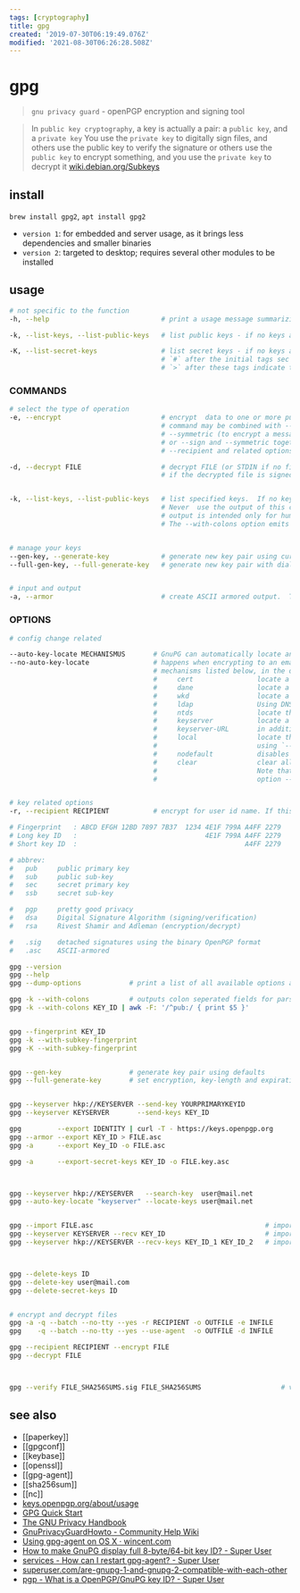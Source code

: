 ```yaml
---
tags: [cryptography]
title: gpg
created: '2019-07-30T06:19:49.076Z'
modified: '2021-08-30T06:26:28.508Z'
---
```


# gpg

> `gnu privacy guard` - openPGP encryption and signing tool

> In `public key cryptography`, a key is actually a pair: a `public key`, and a `private key`
> You use the `private key` to digitally sign files, and others use the public key to verify the signature
> or others use the `public key` to encrypt something, and you use the `private key` to decrypt it
[wiki.debian.org/Subkeys](https://wiki.debian.org/Subkeys)


## install

`brew install gpg2`, `apt install gpg2`

- `version 1`: for embedded and server usage, as it brings less dependencies and smaller binaries
- `version 2`: targeted to desktop; requires several other modules to be installed

## usage

```sh
# not specific to the function
-h, --help                            # print a usage message summarizing the most useful command-line options

-k, --list-keys, --list-public-keys   # list public keys - if no keys are specified, all keys from configured public keyrings are listed

-K, --list-secret-keys                # list secret keys - if no keys are specified, all known secret keys are listed
                                      # `#` after the initial tags sec or ssb means that the secret key or subkey is currently not usable
                                      # `>` after these tags indicate that the key is stored on a smartcard
```

### COMMANDS

```sh
# select the type of operation
-e, --encrypt                         # encrypt  data to one or more public keys
                                      # command may be combined with --sign (to sign and encrypt a message), 
                                      # --symmetric (to encrypt a message that can be decrypted using a secret key or a passphrase), 
                                      # or --sign and --symmetric together (for a signed message that can be decrypted using a secret key or a passphrase).  
                                      # --recipient and related options specify which public keys to use for encryption

-d, --decrypt FILE                    # decrypt FILE (or STDIN if no file is specified) and write to STDOUT (or --output FILE)
                                      # if the decrypted file is signed, the signature is also verified. This command differs from the default operation, as it never writes to the filename which is included in the file and it rejects files that don't begin with an encrypted message


-k, --list-keys, --list-public-keys   # list specified keys.  If no keys are specified, then all keys from the configured public keyrings are listed
                                      # Never  use the output of this command in scripts or other programs.  
                                      # output is intended only for humans and its format is likely to change.  
                                      # The --with-colons option emits the output in a stable, machine-parseable format, which is intended for use by scripts and other programs


# manage your keys
--gen-key, --generate-key             # generate new key pair using current default parameters and create a revocation-certificate in `~/.gnupg/openpgp-revocs.d`
--full-gen-key, --full-generate-key   # generate new key pair with dialogs for all options - extended version of --generate-key


# input and output
-a, --armor                           # create ASCII armored output.  The default is to create the binary OpenPGP format
````

### OPTIONS

```sh
# config change related

--auto-key-locate MECHANISMUS       # GnuPG can automatically locate and retrieve keys as needed using this option.  
--no-auto-key-locate                # happens when encrypting to an email address, and there is no matchin email-key on the local keyring
                                    # mechanisms listed below, in the order they are to be tried. defaults: "local,wkd"
                                    #     cert                locate a key using DNS CERT, as specified in RFC-4398
                                    #     dane                locate a key using DANE, as specified in draft-ietf-dane-openpgpkey-05.txt
                                    #     wkd                 locate a key using the Web Key Directory protocol
                                    #     ldap                Using DNS Service Discovery, check the domain in question for any LDAP keyservers to use
                                    #     ntds                locate the key using the Active Directory (Windows only)
                                    #     keyserver           locate a key using a keyserver.
                                    #     keyserver-URL       in addition, a keyserver URL as used in the dirmngr configuration may be used here to query that particular keyserver
                                    #     local               locate the key using the local keyrings: allows the user to select the order in which local key lookup is done
                                    #                         using `--auto-key-locate local' is identical to --no-auto-key-locate
                                    #     nodefault           disables the standard local key lookup, done before any of the mechanisms defined by the --auto-key-locate are tried
                                    #     clear               clear all defined mechanisms - useful to override mechanisms given in a config file.
                                    #                         Note that a nodefault in mechanisms will also be cleared unless it is given after the clear
                                    #                         option --no-auto-key-locate or the mechanism "clear" resets the list.


# key related options
-r, --recipient RECIPIENT           # encrypt for user id name. If this option or --hidden-recipient is not specified, GnuPG asks  for  the  user-id  unless  --default-recipient is given
```

```sh
# Fingerprint   : ABCD EFGH 12BD 7897 7B37  1234 4E1F 799A A4FF 2279
# Long key ID   :                                4E1F 799A A4FF 2279    # lowest 64 bits
# Short key ID  :                                          A4FF 2279    # lowest 32 bits

# abbrev:
#   pub     public primary key
#   sub     public sub-key
#   sec     secret primary key
#   ssb     secret sub-key

#   pgp     pretty good privacy
#   dsa     Digital Signature Algorithm (signing/verification)
#   rsa     Rivest Shamir and Adleman (encryption/decrypt)

#   .sig    detached signatures using the binary OpenPGP format
#   .asc    ASCII-armored
```

```sh
gpg --version
gpg --help
gpg --dump-options            # print a list of all available options and commands

gpg -k --with-colons          # outputs colon seperated fields for parsing with `awk`
gpg -k --with-colons KEY_ID | awk -F: '/^pub:/ { print $5 }'


gpg --fingerprint KEY_ID
gpg -k --with-subkey-fingerprint
gpg -K --with-subkey-fingerprint


gpg --gen-key                 # generate key pair using defaults
gpg --full-generate-key       # set encryption, key-length and expiration date !


gpg --keyserver hkp://KEYSERVER --send-key YOURPRIMARYKEYID               # upload pubkey
gpg --keyserver KEYSERVER       --send-keys KEY_ID                    

gpg         --export IDENTITY | curl -T - https://keys.openpgp.org        # export public key in binary-format to key-server
gpg --armor --export KEY_ID > FILE.asc                                    # export public key in ASCII-Format
gpg -a      --export Key_ID -o FILE.asc                                   # export public key in ASCII-Format using --output

gpg -a      --export-secret-keys KEY_ID -o FILE.key.asc                   # export private key in ASCII-FORMAT to FILE



gpg --keyserver hkp://KEYSERVER   --search-key  user@mail.net
gpg --auto-key-locate "keyserver" --locate-keys user@mail.net


gpg --import FILE.asc                                           # import from file
gpg --keyserver KEYSERVER --recv KEY_ID                         # import public key by ID
gpg --keyserver hkp://KEYSERVER --recv-keys KEY_ID_1 KEY_ID_2   # import mutliple; example from `rvm` installation



gpg --delete-keys ID
gpg --delete-key user@mail.com
gpg --delete-secret-keys ID


# encrypt and decrypt files
gpg -a -q --batch --no-tty --yes -r RECIPIENT -o OUTFILE -e INFILE
gpg    -q --batch --no-tty --yes --use-agent  -o OUTFILE -d INFILE

gpg --recipient RECIPIENT --encrypt FILE
gpg --decrypt FILE



gpg --verify FILE_SHA256SUMS.sig FILE_SHA256SUMS                    # verify file signature
```

## see also
- [[paperkey]]
- [[gpgconf]]
- [[keybase]]
- [[openssl]]
- [[gpg-agent]]
- [[sha256sum]]
- [[nc]]
- [keys.openpgp.org/about/usage](https://keys.openpgp.org/about/usage)
- [GPG Quick Start](https://www.madboa.com/geek/gpg-quickstart/)
- [The GNU Privacy Handbook](https://www.gnupg.org/gph/en/manual.html)
- [GnuPrivacyGuardHowto - Community Help Wiki](https://help.ubuntu.com/community/GnuPrivacyGuardHowto)
- [Using gpg-agent on OS X · wincent.com](https://wincent.com/wiki/Using_gpg-agent_on_OS_X)
- [How to make GnuPG display full 8-byte/64-bit key ID? - Super User](https://superuser.com/a/619153/341187)
- [services - How can I restart gpg-agent? - Super User](https://superuser.com/a/1183544/341187)
- [superuser.com/are-gnupg-1-and-gnupg-2-compatible-with-each-other](https://superuser.com/a/655250)
- [pgp - What is a OpenPGP/GnuPG key ID? - Super User](https://superuser.com/a/769488/341187)
